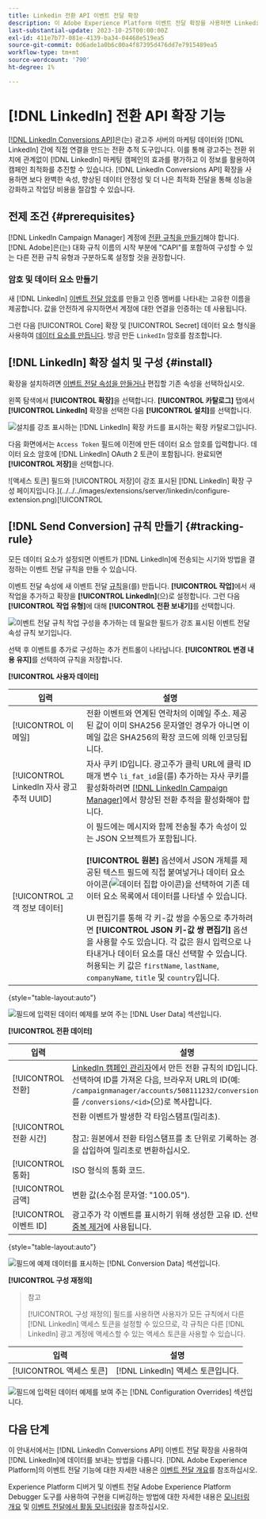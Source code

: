 ```yaml
---
title: Linkedin 전환 API 이벤트 전달 확장
description: 이 Adobe Experience Platform 이벤트 전달 확장을 사용하면 Linkedin 마케팅 캠페인의 성능을 측정할 수 있습니다.
last-substantial-update: 2023-10-25T00:00:00Z
exl-id: 411e7b77-081e-4139-ba34-04468e519ea5
source-git-commit: 0d6ade1a0b6c00a4f87395d476dd7e7915489ea5
workflow-type: tm+mt
source-wordcount: '790'
ht-degree: 1%

---
```


# [!DNL LinkedIn] 전환 API 확장 기능

[[!DNL LinkedIn Conversions API]](https://learn.microsoft.com/en-us/linkedin/marketing/integrations/ads-reporting/conversions-api)은(는) 광고주 서버의 마케팅 데이터와 [!DNL LinkedIn] 간에 직접 연결을 만드는 전환 추적 도구입니다. 이를 통해 광고주는 전환 위치에 관계없이 [!DNL LinkedIn] 마케팅 캠페인의 효과를 평가하고 이 정보를 활용하여 캠페인 최적화를 추진할 수 있습니다. [!DNL LinkedIn Conversions API] 확장을 사용하면 보다 완벽한 속성, 향상된 데이터 안정성 및 더 나은 최적화 전달을 통해 성능을 강화하고 작업당 비용을 절감할 수 있습니다.

## 전제 조건 {#prerequisites}

[!DNL LinkedIn Campaign Manager] 계정에 [전환 규칙을 만들기](https://www.linkedin.com/help/lms/answer/a1657171)해야 합니다. [!DNL Adobe]은(는) 대화 규칙 이름의 시작 부분에 &quot;CAPI&quot;를 포함하여 구성할 수 있는 다른 전환 규칙 유형과 구분하도록 설정할 것을 권장합니다.

### 암호 및 데이터 요소 만들기

새 [!DNL LinkedIn] [이벤트 전달 암호](../../../ui/event-forwarding/secrets.md)를 만들고 인증 멤버를 나타내는 고유한 이름을 제공합니다. 값을 안전하게 유지하면서 계정에 대한 연결을 인증하는 데 사용됩니다.

그런 다음 [!UICONTROL Core] 확장 및 [!UICONTROL Secret] 데이터 요소 형식을 사용하여 [데이터 요소를 만듭니다](../../../ui/managing-resources/data-elements.md#create-a-data-element). 방금 만든 `LinkedIn` 암호를 참조합니다.

## [!DNL LinkedIn] 확장 설치 및 구성 {#install}

확장을 설치하려면 [이벤트 전달 속성을 만들거나](../../../ui/event-forwarding/overview.md#properties) 편집할 기존 속성을 선택하십시오.

왼쪽 탐색에서 **[!UICONTROL 확장]**&#x200B;을 선택합니다. **[!UICONTROL 카탈로그]** 탭에서 **[!UICONTROL LinkedIn]** 확장을 선택한 다음 **[!UICONTROL 설치]**&#x200B;를 선택합니다.

![설치를 강조 표시하는 [!DNL LinkedIn] 확장 카드를 표시하는 확장 카탈로그입니다.](../../../images/extensions/server/linkedin/install-extension.png)

다음 화면에서는 `Access Token` 필드에 이전에 만든 데이터 요소 암호를 입력합니다. 데이터 요소 암호에 [!DNL LinkedIn] OAuth 2 토큰이 포함됩니다. 완료되면 **[!UICONTROL 저장]**&#x200B;을 선택합니다.

![액세스 토큰] 필드와 [!UICONTROL 저장]이 강조 표시된 [!DNL LinkedIn] 확장 구성 페이지입니다.](../../../images/extensions/server/linkedin/configure-extension.png)[!UICONTROL 

## [!DNL Send Conversion] 규칙 만들기 {#tracking-rule}

모든 데이터 요소가 설정되면 이벤트가 [!DNL LinkedIn]에 전송되는 시기와 방법을 결정하는 이벤트 전달 규칙을 만들 수 있습니다.

이벤트 전달 속성에 새 이벤트 전달 [규칙](../../../ui/managing-resources/rules.md)을(를) 만듭니다. **[!UICONTROL 작업]**&#x200B;에서 새 작업을 추가하고 확장을 **[!UICONTROL LinkedIn]**(으)로 설정합니다. 그런 다음 **[!UICONTROL 작업 유형]**&#x200B;에 대해 **[!UICONTROL 전환 보내기]**&#x200B;를 선택합니다.

![이벤트 전달 규칙 작업 구성을 추가하는 데 필요한 필드가 강조 표시된 이벤트 전달 속성 규칙 보기입니다.](../../../images/extensions/server/linkedin/linkedin-event-action.png)

선택 후 이벤트를 추가로 구성하는 추가 컨트롤이 나타납니다. **[!UICONTROL 변경 내용 유지]**&#x200B;를 선택하여 규칙을 저장합니다.

**[!UICONTROL 사용자 데이터]**

| 입력 | 설명 |
| --- | --- |
| [!UICONTROL 이메일] | 전환 이벤트와 연계된 연락처의 이메일 주소. 제공된 값이 이미 SHA256 문자열인 경우가 아니면 이메일 값은 SHA256의 확장 코드에 의해 인코딩됩니다. |
| [!UICONTROL LinkedIn 자사 광고 추적 UUID] | 자사 쿠키 ID입니다. 광고주가 클릭 URL에 클릭 ID 매개 변수 `li_fat_id`을(를) 추가하는 자사 쿠키를 활성화하려면 [[!DNL LinkedIn Campaign Manager]](https://www.linkedin.com/help/lms/answer/a423304/enable-first-party-cookies-on-a-linkedin-insight-tag)에서 향상된 전환 추적을 활성화해야 합니다. |
| [!UICONTROL 고객 정보 데이터] | 이 필드에는 메시지와 함께 전송될 추가 속성이 있는 JSON 오브젝트가 포함됩니다.<br><br>**[!UICONTROL 원본]** 옵션에서 JSON 개체를 제공된 텍스트 필드에 직접 붙여넣거나 데이터 요소 아이콘(![데이터 집합 아이콘](../../../images/extensions/server/aws/data-element-icon.png))을 선택하여 기존 데이터 요소 목록에서 데이터를 나타낼 수 있습니다.<br><br>UI 편집기를 통해 각 키-값 쌍을 수동으로 추가하려면 **[!UICONTROL JSON 키-값 쌍 편집기]** 옵션을 사용할 수도 있습니다. 각 값은 원시 입력으로 나타내거나 데이터 요소를 대신 선택할 수 있습니다. 허용되는 키 값은 `firstName`, `lastName`, `companyName`, `title` 및 `country`입니다. |

{style="table-layout:auto"}

![필드에 입력된 데이터 예제를 보여 주는 [!DNL User Data] 섹션입니다.](../../../images/extensions/server/linkedin/configure-extension-user-data.png)

**[!UICONTROL 전환 데이터]**

| 입력 | 설명 |
| --- | --- |
| [!UICONTROL 전환] | [LinkedIn 캠페인 관리자](https://www.linkedin.com/help/lms/answer/a1657171)에서 만든 전환 규칙의 ID입니다. 변환 규칙을 선택하여 ID를 가져온 다음, 브라우저 URL의 ID(예: `/campaignmanager/accounts/508111232/conversions/15588877`)를 `/conversions/<id>`(으)로 복사합니다. |
| [!UICONTROL 전환 시간] | 전환 이벤트가 발생한 각 타임스탬프(밀리초). <br><br> 참고: 원본에서 전환 타임스탬프를 초 단위로 기록하는 경우 끝에 000을 삽입하여 밀리초로 변환하십시오. |
| [!UICONTROL 통화] | ISO 형식의 통화 코드. |
| [!UICONTROL 금액] | 변환 값(소수점 문자열: &quot;100.05&quot;). |
| [!UICONTROL 이벤트 ID] | 광고주가 각 이벤트를 표시하기 위해 생성한 고유 ID. 선택적 필드이며 [중복 제거](https://learn.microsoft.com/en-us/linkedin/marketing/conversions/deduplication?view=li-lms-2024-02)에 사용됩니다. |

{style="table-layout:auto"}

![필드에 예제 데이터를 표시하는 [!DNL Conversion Data] 섹션입니다.](../../../images/extensions/server/linkedin/configure-extension-conversions-data.png)

**[!UICONTROL 구성 재정의]**

>참고
>
>[!UICONTROL 구성 재정의] 필드를 사용하면 사용자가 모든 규칙에서 다른 [!DNL LinkedIn] 액세스 토큰을 설정할 수 있으므로, 각 규칙은 다른 [!DNL LinkedIn] 광고 계정에 액세스할 수 있는 액세스 토큰을 사용할 수 있습니다.

| 입력 | 설명 |
| --- | --- |
| [!UICONTROL 액세스 토큰] | [!DNL LinkedIn] 액세스 토큰입니다. |

![필드에 입력된 데이터 예제를 보여 주는 [!DNL Configuration Overrides] 섹션입니다.](../../../images/extensions/server/linkedin/configure-extension-configuration-override.png)

## 다음 단계

이 안내서에서는 [!DNL LinkedIn Conversions API] 이벤트 전달 확장을 사용하여 [!DNL LinkedIn]에 데이터를 보내는 방법을 다룹니다. [!DNL Adobe Experience Platform]의 이벤트 전달 기능에 대한 자세한 내용은 [이벤트 전달 개요](../../../ui/event-forwarding/overview.md)를 참조하십시오.

Experience Platform 디버거 및 이벤트 전달 Adobe Experience Platform Debugger 도구를 사용하여 구현을 디버깅하는 방법에 대한 자세한 내용은 [모니터링 개요](../../../../debugger/home.md) 및 [이벤트 전달에서 활동 모니터링](../../../ui/event-forwarding/monitoring.md)을 참조하십시오.
